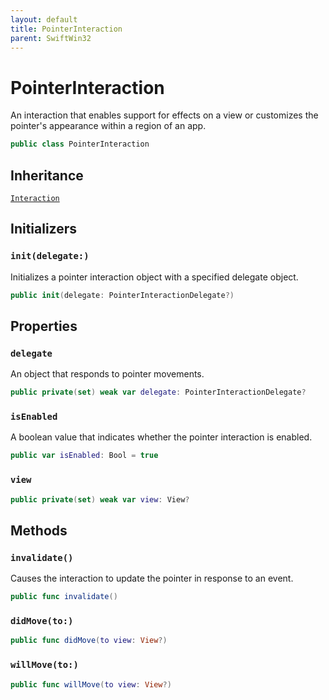 ```yaml
---
layout: default
title: PointerInteraction
parent: SwiftWin32
---
```

# PointerInteraction

An interaction that enables support for effects on a view or customizes the
pointer's appearance within a region of an app.

``` swift
public class PointerInteraction 
```

## Inheritance

[`Interaction`](https://compnerd.github.io/swift-win32/SwiftWin32/Interaction)

## Initializers

### `init(delegate:)`

Initializes a pointer interaction object with a specified delegate object.

``` swift
public init(delegate: PointerInteractionDelegate?) 
```

## Properties

### `delegate`

An object that responds to pointer movements.

``` swift
public private(set) weak var delegate: PointerInteractionDelegate?
```

### `isEnabled`

A boolean value that indicates whether the pointer interaction is enabled.

``` swift
public var isEnabled: Bool = true
```

### `view`

``` swift
public private(set) weak var view: View?
```

## Methods

### `invalidate()`

Causes the interaction to update the pointer in response to an event.

``` swift
public func invalidate() 
```

### `didMove(to:)`

``` swift
public func didMove(to view: View?) 
```

### `willMove(to:)`

``` swift
public func willMove(to view: View?) 
```
